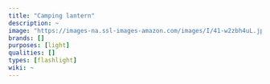```yaml
---
title: "Camping lantern"
description: ~
image: "https://images-na.ssl-images-amazon.com/images/I/41-w2zbh4uL.jpg"
brands: []
purposes: [light]
qualities: []
types: [flashlight]
wiki: ~
---
```

